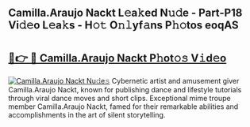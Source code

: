 ## Camilla.Araujo Nackt L𝚎a𝚔ed N𝚞𝚍e - Part-P18 Vi𝚍𝚎o L𝚎a𝚔s - H𝚘𝚝 O𝚗𝚕yf𝚊ns P𝚑𝚘tos eoqAS

# <h2><a href="http://kfd2wnm.oniu.top/?m=Camilla.Araujo+Nackt">🔗👉 🔴 Camilla.Araujo Nackt P𝚑ot𝚘𝚜 V𝚒d𝚎o</a></h2>

[![Camilla.Araujo Nackt Nu𝚍e𝚜](https://i.imgur.com/0qMVB7G.gif)](http://kfd2wnm.oniu.top/?m=Camilla.Araujo+Nackt)
Cybernetic artist and amusement giver Camilla.Araujo Nackt, known for publishing dance and lifestyle tutorials through viral dance moves and short clips. Exceptional mime troupe member Camilla.Araujo Nackt, famed for their remarkable abilities and accomplishments in the art of silent storytelling.  
